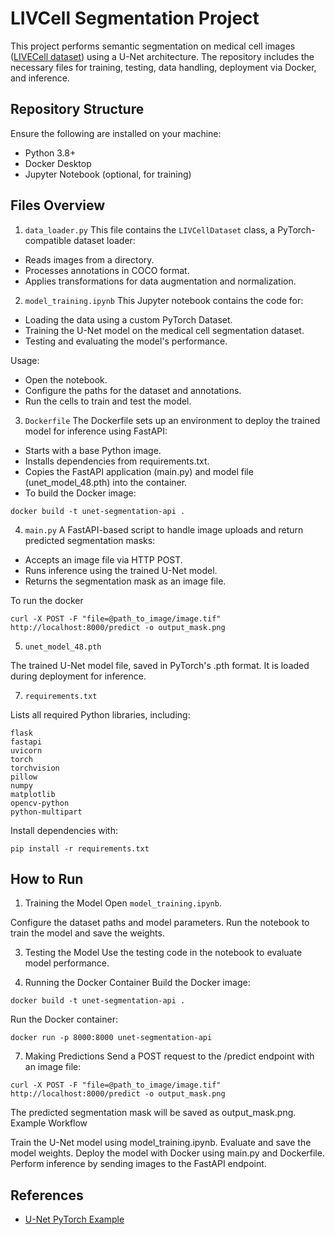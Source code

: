 # LIVCell Segmentation Project

This project performs semantic segmentation on medical cell images ([LIVECell dataset](https://github.com/sartorius-research/LIVECell)) using a U-Net architecture. The repository includes the necessary files for training, testing, data handling, deployment via Docker, and inference.

## Repository Structure

Ensure the following are installed on your machine:

* Python 3.8+
* Docker Desktop
* Jupyter Notebook (optional, for training)

## Files Overview

1. `data_loader.py`
This file contains the `LIVCellDataset` class, a PyTorch-compatible dataset loader:

* Reads images from a directory.
* Processes annotations in COCO format.
* Applies transformations for data augmentation and normalization.

2. `model_training.ipynb` This Jupyter notebook contains the code for:
* Loading the data using a custom PyTorch Dataset.
* Training the U-Net model on the medical cell segmentation dataset.
* Testing and evaluating the model's performance.


Usage:

* Open the notebook.
* Configure the paths for the dataset and annotations.
* Run the cells to train and test the model.

3. `Dockerfile`
The Dockerfile sets up an environment to deploy the trained model for inference using FastAPI:

* Starts with a base Python image.
* Installs dependencies from requirements.txt.
* Copies the FastAPI application (main.py) and model file (unet_model_48.pth) into the container.
* To build the Docker image:

`docker build -t unet-segmentation-api .`

4. `main.py`
A FastAPI-based script to handle image uploads and return predicted segmentation masks:

* Accepts an image file via HTTP POST.
* Runs inference using the trained U-Net model.
* Returns the segmentation mask as an image file.

To run the docker

`curl -X POST -F "file=@path_to_image/image.tif" http://localhost:8000/predict -o output_mask.png`

5. `unet_model_48.pth`

The trained U-Net model file, saved in PyTorch's .pth format. It is loaded during deployment for inference.

7. `requirements.txt`

Lists all required Python libraries, including:
```
flask
fastapi
uvicorn
torch
torchvision
pillow
numpy
matplotlib
opencv-python
python-multipart
```

Install dependencies with:

`pip install -r requirements.txt`

## How to Run

1. Training the Model
Open `model_training.ipynb`.

Configure the dataset paths and model parameters. Run the notebook to train the model and save the weights.

3. Testing the Model
Use the testing code in the notebook to evaluate model performance.

5. Running the Docker Container
Build the Docker image:

`docker build -t unet-segmentation-api .`

Run the Docker container:

`docker run -p 8000:8000 unet-segmentation-api`

7. Making Predictions
Send a POST request to the /predict endpoint with an image file:

`curl -X POST -F "file=@path_to_image/image.tif" http://localhost:8000/predict -o output_mask.png`

The predicted segmentation mask will be saved as output_mask.png.
Example Workflow

Train the U-Net model using model_training.ipynb.
Evaluate and save the model weights.
Deploy the model with Docker using main.py and Dockerfile.
Perform inference by sending images to the FastAPI endpoint.

## References

* [U-Net PyTorch Example](https://pytorch.org/hub/mateuszbuda_brain-segmentation-pytorch_unet/)

